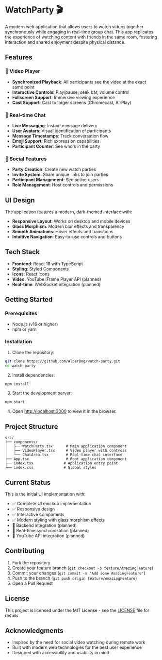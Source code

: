 # WatchParty 🎬

A modern web application that allows users to watch videos together synchronously while engaging in real-time group chat. This app replicates the experience of watching content with friends in the same room, fostering interaction and shared enjoyment despite physical distance.

## Features

### 🎥 Video Player

- **Synchronized Playback**: All participants see the video at the exact same point
- **Interactive Controls**: Play/pause, seek bar, volume control
- **Fullscreen Support**: Immersive viewing experience
- **Cast Support**: Cast to larger screens (Chromecast, AirPlay)

### 💬 Real-time Chat

- **Live Messaging**: Instant message delivery
- **User Avatars**: Visual identification of participants
- **Message Timestamps**: Track conversation flow
- **Emoji Support**: Rich expression capabilities
- **Participant Counter**: See who's in the party

### 👥 Social Features

- **Party Creation**: Create new watch parties
- **Invite System**: Share unique links to join parties
- **Participant Management**: See active users
- **Role Management**: Host controls and permissions

## UI Design

The application features a modern, dark-themed interface with:

- **Responsive Layout**: Works on desktop and mobile devices
- **Glass Morphism**: Modern blur effects and transparency
- **Smooth Animations**: Hover effects and transitions
- **Intuitive Navigation**: Easy-to-use controls and buttons

## Tech Stack

- **Frontend**: React 18 with TypeScript
- **Styling**: Styled Components
- **Icons**: React Icons
- **Video**: YouTube IFrame Player API (planned)
- **Real-time**: WebSocket integration (planned)

## Getting Started

### Prerequisites

- Node.js (v16 or higher)
- npm or yarn

### Installation

1. Clone the repository:

```bash
git clone https://github.com/AlperDog/watch-party.git
cd watch-party
```

2. Install dependencies:

```bash
npm install
```

3. Start the development server:

```bash
npm start
```

4. Open [http://localhost:3000](http://localhost:3000) to view it in the browser.

## Project Structure

```
src/
├── components/
│   ├── WatchParty.tsx      # Main application component
│   ├── VideoPlayer.tsx     # Video player with controls
│   └── ChatArea.tsx        # Real-time chat interface
├── App.tsx                 # Root application component
├── index.tsx              # Application entry point
└── index.css              # Global styles
```

## Current Status

This is the initial UI implementation with:

- ✅ Complete UI mockup implementation
- ✅ Responsive design
- ✅ Interactive components
- ✅ Modern styling with glass morphism effects
- 🔄 Backend integration (planned)
- 🔄 Real-time synchronization (planned)
- 🔄 YouTube API integration (planned)

## Contributing

1. Fork the repository
2. Create your feature branch (`git checkout -b feature/AmazingFeature`)
3. Commit your changes (`git commit -m 'Add some AmazingFeature'`)
4. Push to the branch (`git push origin feature/AmazingFeature`)
5. Open a Pull Request

## License

This project is licensed under the MIT License - see the [LICENSE](LICENSE) file for details.

## Acknowledgments

- Inspired by the need for social video watching during remote work
- Built with modern web technologies for the best user experience
- Designed with accessibility and usability in mind
